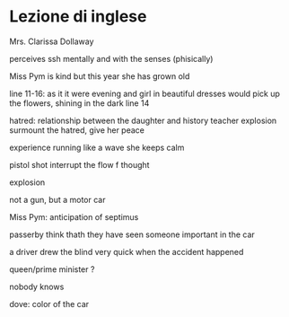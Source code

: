 # Lezione di inglese

Mrs. Clarissa Dollaway

perceives ssh mentally and with the senses (phisically)

Miss Pym is kind but this year she has grown old

line 11-16: as it it were evening and girl in beautiful dresses would pick up the flowers, shining in the dark
line 14

hatred: relationship between the daughter and history teacher
explosion surmount the hatred, give her peace

experience running like a wave 
she keeps calm

pistol shot interrupt the flow f thought

explosion

not a gun, but a motor car

Miss Pym: anticipation of septimus

passerby think thath they have seen someone important in the car

a driver drew the blind very quick when the accident happened

queen/prime minister ?

nobody knows

dove: color of the car


<!--stackedit_data:
eyJoaXN0b3J5IjpbNjI2NDYwOTYwLDgwMzY0NDEwNCwtMjAwMD
YzMDIxNV19
-->